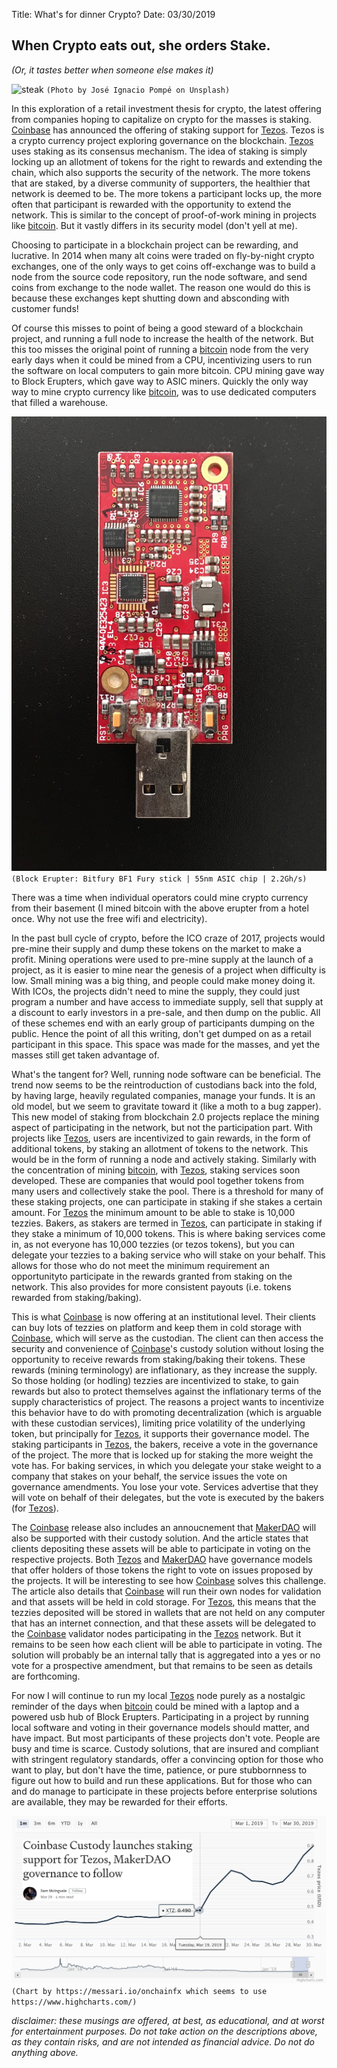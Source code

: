 Title: What's for dinner Crypto?
Date: 03/30/2019

## When Crypto eats out, she orders Stake.
*(Or, it tastes better when someone else makes it)*

![steak](_jose-ignacio-pompe-711829-unsplash.jpg)
`(Photo by José Ignacio Pompé on Unsplash)`

In this exploration of a retail investment thesis for crypto, the latest offering
from companies hoping to capitalize on crypto for the masses is staking.
<a href="https://blog.coinbase.com/coinbase-custody-launches-staking-support-for-tezos-makerdao-governance-to-follow-68f7bc51bc53" target="new">Coinbase</a> 
has announced the offering of staking support for 
<a href="https://tezos.com/" target="new">Tezos</a>.
Tezos is a crypto currency project exploring governance on the
blockchain. <a href="https://tezos.com/" target="new">Tezos</a> uses staking as its consensus mechanism. The idea of staking is simply locking up an allotment of tokens for the right to rewards and extending the chain, which also supports the security of the network. The more tokens that are staked, by a diverse community of supporters, the healthier that network is deemed to be. The more tokens a participant locks up, the more often that participant is rewarded with the opportunity to extend the network. This is similar to the concept of proof-of-work mining in projects like
<a href="https://bitcoin.org/en/" target="new">bitcoin</a>. 
But it vastly differs in its security model (don't yell at me).

Choosing to participate in a blockchain project can be rewarding, and lucrative. In 2014 when many alt coins were traded on fly-by-night crypto exchanges, one of the only ways to get coins off-exchange was to build a node from the source code repository, run the node software, and send coins from exchange to the node wallet. The reason one would do this is because these exchanges kept shutting down and absconding with customer funds!

Of course this misses to point of being a good steward of a blockchain project, and running
a full node to increase the health of the network. But this too misses the original point of
running a <a href="https://bitcoin.org/en/" target="new">bitcoin</a> 
node from the very early days when it could be mined from a CPU, incentivizing users to run the software on local computers to gain more bitcoin. CPU mining gave way to Block Erupters, which gave way to ASIC miners. Quickly the only way way to mine crypto currency like <a href="https://bitcoin.org/en/" target="new">bitcoin</a>, was to use dedicated computers that
filled a warehouse.

![block-erupter](_block-erupter.jpg)
`(Block Erupter: Bitfury BF1 Fury stick | 55nm ASIC chip | 2.2Gh/s)`

There was a time when individual operators could mine crypto currency from their basement
(I mined bitcoin with the above erupter from a hotel once. Why not use the free wifi and
electricity).

In the past bull cycle of crypto, before the ICO craze of 2017, projects would pre-mine
their supply and dump these tokens on the market to make a profit. Mining operations were
used to pre-mine supply at the launch of a project, as it is easier to mine near the
genesis of a project when difficulty is low. Small mining was a big thing, and people
could make money doing it. With ICOs, the projects didn't need to mine the supply, they
could just program a number and have access to immediate supply, sell that supply at
a discount to early investors in a pre-sale, and then dump on the public. All of these
schemes end with an early group of participants dumping on the public. Hence the point
of all this writing, don't get dumped on as a retail participant in this space. This space
was made for the masses, and yet the masses still get taken advantage of.

What's the tangent for? Well, running node software can be beneficial. The trend now seems
to be the reintroduction of custodians back into the fold, by having large, heavily regulated companies,
manage your funds. It is an old model, but we seem to gravitate toward it (like a moth to
  a bug zapper). This new model of staking from blockchain 2.0 projects replace the mining
aspect of participating in the network, but not the participation part. With projects
like <a href="https://tezos.com/" target="new">Tezos</a>, 
users are incentivized to gain rewards, in the form of additional tokens, by staking an allotment of tokens to the network. This would be in the form of running a node and actively staking. Similarly with the concentration of mining
<a href="https://bitcoin.org/en/" target="new">bitcoin</a>, with 
<a href="https://tezos.com/" target="new">Tezos</a>, staking services
soon developed. These are companies that would pool together tokens from many users and
collectively stake the pool. There is a threshold for many of these staking projects,
one can participate in staking if she stakes a certain amount. 
For <a href="https://tezos.com/" target="new">Tezos</a>
the minimum amount to be able to stake is 10,000 tezzies. Bakers, as stakers are termed
in <a href="https://tezos.com/" target="new">Tezos</a>, 
can participate in staking if they stake a minimum of 10,000 tokens. This is where baking services come in, as not everyone has 10,000 tezzies (or tezos tokens), but you can delegate your tezzies to a baking service who will stake on your behalf. This allows for those who do not meet the minimum requirement an opportunityto participate in the rewards granted from staking on the network. This also provides for more consistent payouts (i.e. tokens rewarded from staking/baking).

This is what <a href="https://www.coinbase.com/" target="new">Coinbase</a> 
is now offering at an institutional level. Their clients can buy lots of tezzies on platform and keep them in cold storage with 
<a href="https://www.coinbase.com/" target="new">Coinbase</a>,
which will serve as the custodian. 
The client can then access the security and convenience of
<a href="https://www.coinbase.com/" target="new">Coinbase</a>'s 
custody solution without losing the opportunity to receive rewards from staking/baking their tokens. These rewards (mining terminology) are inflationary, as they increase the supply. So those holding (or hodling) tezzies are incentivized to stake, to gain rewards but also to protect themselves against the inflationary terms of the supply characteristics of project. The reasons a project wants to incentivize this behavior have to do with promoting decentralization (which is arguable with these custodian services), limiting
price volatility of the underlying token, but principally for <a href="https://tezos.com/" target="new">Tezos</a>, it supports their governance model. The staking participants in <a href="https://tezos.com/" target="new">Tezos</a>, the bakers, receive a vote in the governance of the project. The more that is locked up for staking the more weight the vote has. For baking services, in which you delegate your stake weight to a company that
stakes on your behalf, the service issues the vote on governance amendments. 
You lose your vote. Services advertise that they will vote on behalf of their delegates, but the vote is executed by the bakers 
(for <a href="https://tezos.com/" target="new">Tezos</a>).

The 
<a href="https://blog.coinbase.com/coinbase-custody-launches-staking-support-for-tezos-makerdao-governance-to-follow-68f7bc51bc53" target="new">Coinbase</a> 
release also includes an annoucnement that 
<a href="https://makerdao.com/en/" target="new">MakerDAO</a> 
will also be supported with their custody solution. And the article states that clients depositing these assets will be able to participate in voting on the respective projects. Both <a href="https://tezos.com/" target="new">Tezos</a> and
<a href="https://makerdao.com/en/" target="new">MakerDAO</a> 
have governance models that offer holders of those tokens the right to vote on issues proposed by the projects. It will be interesting to see how 
<a href="https://www.coinbase.com/" target="new">Coinbase</a>
solves this challenge. The article also details that 
<a href="https://www.coinbase.com/" target="new">Coinbase</a> 
will run their own nodes for validation and that assets will be held in cold storage. 
For <a href="https://tezos.com/" target="new">Tezos</a>, 
this means that the tezzies deposited will be stored in wallets that are not held on any computer that has an internet connection, and that these assets will be delegated to the 
<a href="https://www.coinbase.com/" target="new">Coinbase</a> 
validator nodes participating in the <a href="https://tezos.com/" target="new">Tezos</a> network.  But it remains to be seen how each client will be able to participate in voting. The solution will probably be an internal tally that is aggregated into a yes or no
vote for a prospective amendment, but that remains to be seen as details are forthcoming.

For now I will continue to run my local 
<a href="https://tezos.com/" target="new">Tezos</a> 
node purely as a nostalgic reminder of the days when 
<a href="https://bitcoin.org/en/" target="new">bitcoin</a> 
could be mined with a laptop and a powered usb hub of Block Erupters. Participating in a project by running local software and voting in their governance models should matter, and have impact. But most participants of these projects don't vote. People are busy and time is scarce. Custody solutions, that are insured and compliant with stringent regulatory standards, offer a convincing option for those who want to play, but don't have the time, patience, or pure stubbornness to figure out how to build and run these applications. But for those who can and do manage to participate in these projects before enterprise solutions are available, they may be rewarded for their efforts.



![chart](_tezos-chart.png)
`(Chart by https://messari.io/onchainfx which seems to use https://www.highcharts.com/)`

*disclaimer: these musings are offered, at best, as educational, and at worst for entertainment purposes. Do not take action on the descriptions above, as they contain risks, and are not intended as financial advice. Do not do anything above.*    

